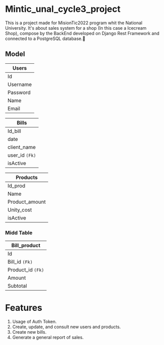 # Mintic_unal_cycle3_project

This is a project made for MisionTic2022 program whit the National University. It's about sales system for a shop (In this case a Icecream Shop), compose by the BackEnd developed on Django Rest Framework and connected to a PostgreSQL database.🧷

## Model

| **Users** |
|------------- |
| Id |
|Username|
|Password|
|Name|
|Email|

|**Bills**|
|------------- |
|Id_bill|
|date|
|client_name|
|user_id `(Fk)`|
|isActive|

|**Products**|
|------------- |
|Id_prod|
|Name|
|Product_amount|
|Unity_cost|
|isActive|

### Midd Table

|**Bill_product**|
|------------- |
|Id|
|Bill_id `(Fk)`|
|Product_id `(Fk)`|
|Amount|
|Subtotal|

# Features

1.  Usage of Auth Token.
2. Create, update, and consult new users and products.
3. Create new bills.
4. Generate a general report of sales.
